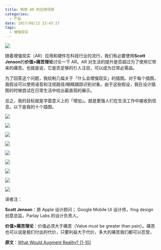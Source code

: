 ```yaml
---
title: 畅想 AR 的应用场景
categories:
  - 产品
date: 2017/08/12 23:43:27
tags:
  - 增强现实
---
```


![](http://pics.naaln.com/blog/2019-01-14-031918.jpg-basicBlog)

随着增强现实（AR）应用和硬件在科技行业的流行，我们有必要使用**Scott Jenson**的**价值>痛苦理论**讨论一下 AR。AR 对生活的提升是否超过为了使用它带来的痛苦。也就是说，它是否足够的引人注目，可以成为日常必需品。

为了回答这个问题，我绘制几幅关于「什么会增强现实」的插图。对于每个插图，我假设可以使用语音和注视路径/眼睛跟踪识别对象。由于这些假设，我在设计插图的时候尝试在日常生活中给出最直观的展示。

总之，我的目标就是字面意义上的「增加」。就是更强人们在生活工作中接收到信息。以下是我的十个插图。

![](http://pics.naaln.com/blog/2019-01-14-031919.jpg-basicBlog)

![](http://pics.naaln.com/blog/2019-01-14-031921.jpg-basicBlog)

![](http://pics.naaln.com/blog/2019-01-14-031924.jpg-basicBlog)

![](http://pics.naaln.com/blog/2019-01-14-31925.jpg-basicBlog)

![](http://pics.naaln.com/blog/2019-01-14-031926.jpg-basicBlog)

![](http://pics.naaln.com/blog/2019-01-14-031927.jpg-basicBlog)

![](http://pics.naaln.com/blog/2019-01-14-031928.jpg-basicBlog)

![](http://pics.naaln.com/blog/2019-01-14-031931.jpg-basicBlog)

![](http://pics.naaln.com/blog/2019-01-14-031933.jpg-basicBlog)

译者注：

**Scott Jenson**：原 Apple 设计顾问； Google Mobile UI 设计师，frog design 创意总监，Parlay Labs 的设计负责人。

**价值>痛苦理论**：价值必须大于痛苦（Value must be greater than pain）。痛苦也可以说是我们付出的代价，只要利益大于代价，多大的痛苦我们都可以忍受。

**原文**：[What Would Augment Reality? (1-10)](https://www.lukew.com/ff/entry.asp?1974&utm_source=wanqu.co&utm_campaign=Wanqu+Daily&utm_medium=website)

